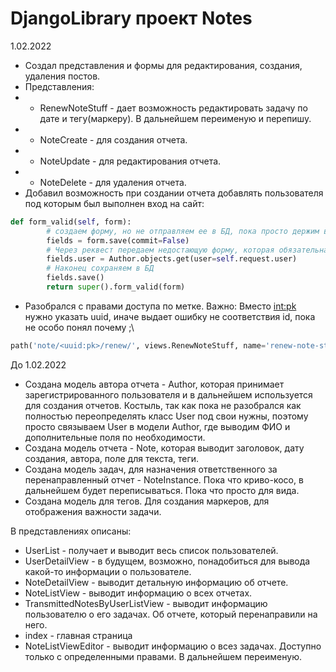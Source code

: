 # DjangoLibrary проект Notes
1.02.2022
 - Создал представления и формы для редактирования, создания, удаления постов.
 - Представления:
 - - RenewNoteStuff - дает возможность редактировать задачу по дате и тегу(маркеру). В дальнейшем переименую и перепишу.
 - - NoteCreate - для создания отчета.
 - - NoteUpdate - для редактирования отчета.
 - - NoteDelete - для удаления отчета.
 - Добавил возможность при создании отчета добавлять пользователя под которым был выполнен вход на сайт:
 
```Python
def form_valid(self, form):
        # создаем форму, но не отправляем ее в БД, пока просто держим в памяти
        fields = form.save(commit=False)
        # Через реквест передаем недостающую форму, которая обязательна
        fields.user = Author.objects.get(user=self.request.user)
        # Наконец сохраняем в БД
        fields.save()
        return super().form_valid(form)
```
 - Разобрался с правами доступа по метке.
Важно:
Вместо <int:pk> нужно указать uuid, иначе выдает ошибку не соответствия id, пока не особо понял почему ;\
```Python
path('note/<uuid:pk>/renew/', views.RenewNoteStuff, name='renew-note-stuff')
```
До 1.02.2022
 - Создана модель автора отчета - Author, которая принимает зарегистрированного пользователя и в дальнейшем используется для создания отчетов. Костыль, так как пока не разобрался как полностью переопределять класс User под свои нужны, поэтому просто связываем User в модели Author, где выводим ФИО и дополнительные поля по необходимости.
 - Создана модель отчета - Note, которая выводит заголовок, дату создания, автора, поле для текста, теги.
 - Создана модель задач, для назначения ответственного за перенаправленный отчет - NoteInstance. Пока что криво-косо, в дальнейшем будет переписываться. Пока что просто для вида.
 - Создана модель для тегов. Для создания маркеров, для отображения важности задачи.

В представлениях описаны:
 - UserList - получает и выводит весь список пользователей.
 - UserDetailView - в будущем, возможно, понадобиться для вывода какой-то информации о пользователе.
 - NoteDetailView - выводит детальную информацию об отчете.
 - NoteListView - выводит информацию о всех отчетах.
 - TransmittedNotesByUserListView - выводит информацию пользователю о его задачах. Об отчете, который перенаправили на него.
 - index - главная страница
 - NoteListViewEditor - выводит информацию о всез задачах. Доступно только с определенными правами. В дальнейшем переименую.

